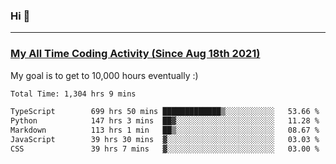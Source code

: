 ### Hi 🙂

---

### <a href="https://wakatime.com/@Eroxl">My All Time Coding Activity (Since Aug 18th 2021)</a>
My goal is to get to 10,000 hours eventually :)
<!--START_SECTION:waka-->

```txt
Total Time: 1,304 hrs 9 mins

TypeScript        699 hrs 50 mins █████████████▒░░░░░░░░░░░   53.66 %
Python            147 hrs 3 mins  ██▓░░░░░░░░░░░░░░░░░░░░░░   11.28 %
Markdown          113 hrs 1 min   ██▒░░░░░░░░░░░░░░░░░░░░░░   08.67 %
JavaScript        39 hrs 30 mins  ▓░░░░░░░░░░░░░░░░░░░░░░░░   03.03 %
CSS               39 hrs 7 mins   ▓░░░░░░░░░░░░░░░░░░░░░░░░   03.00 %
```

<!--END_SECTION:waka-->

